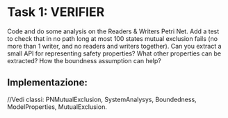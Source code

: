 # Task 1: VERIFIER
Code and do some analysis on the Readers & Writers Petri Net. Add a test to check that in no path long at most 100 states mutual
exclusion fails (no more than 1 writer, and no readers and writers together). Can you extract a small API for representing safety properties?
What other properties can be extracted? How the boundness assumption can help?

## Implementazione: 

//Vedi classi: PNMutualExclusion, SystemAnalysys, Boundedness, ModelProperties, MutualExclusion.